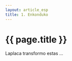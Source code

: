 ```yaml
---  
layout: article_esp  
title: 1. Enkonduko  
---  
```

# {{ page.title }}  
  
Laplaca transformo estas ...  
  